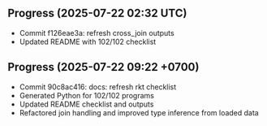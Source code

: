 ## Progress (2025-07-22 02:32 UTC)
- Commit f126eae3a: refresh cross_join outputs
- Updated README with 102/102 checklist

## Progress (2025-07-22 09:22 +0700)
- Commit 90c8ac416: docs: refresh rkt checklist
- Generated Python for 102/102 programs
- Updated README checklist and outputs
- Refactored join handling and improved type inference from loaded data

